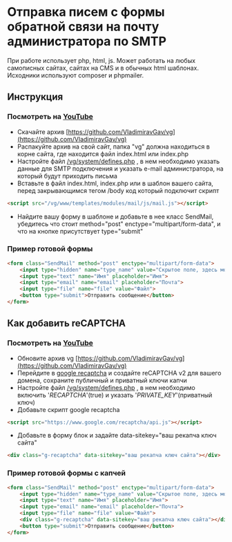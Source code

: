 # Отправка писем с формы обратной связи на почту администратора по SMTP

При работе использует php, html, js. Может работать на любых самописных сайтах, сайтах на CMS и в обычных html шаблонах. Исходники используют composer и phpmailer.

## Инструкция

### Посмотреть на [YouTube](https://www.youtube.com/watch?v=YlpkDVUyhVA)

  - Скачайте архив [https://github.com/VladimiravGav/vg](https://github.com/VladimiravGav/vg)
  - Распакуйте архив на свой сайт, папка "vg" должна находиться в корне сайта, где находится файл index.html или index.php
  - Настройте файл [/vg/system/defines.php](https://github.com/VladimiravGav/vg/system/defines.php) , в нем необходимо указать данные для SMTP подключения и указать e-mail администратора, на который будут приходить письма
  - Вставьте в файл index.html, index.php или в шаблон вашего сайта, перед закрывающимся тегом /body код который подключит скрипт
```html
<script src="/vg/www/templates/modules/mail/js/mail.js"></script>
```
  - Найдите вашу форму в шаблоне и добавьте в нее класс SendMail, убедитесь что стоит method="post" enctype="multipart/form-data", и что на кнопке присутствует type="submit"
### Пример готовой формы
```html
<form class="SendMail" method="post" enctype="multipart/form-data">
	<input type="hidden" name="type_name" value="Скрытое поле, здесь можно написать название формы или страницы, чтобы отличать разные формы">
	<input type="text" name="Имя" placeholder="Имя">
	<input type="email" name="email" placeholder="Почта">
	<input type="file" name="file" value="Файл">
	<button type="submit">Отправить сообщение</button>
</form>
```
## Как добавить reCAPTCHA
### Посмотреть на [YouTube](https://www.youtube.com/watch?v=YlpkDVUyhVA)
  - Обновите архив vg [https://github.com/VladimiravGav/vg](https://github.com/VladimiravGav/vg)
  - Перейдите в [google recaptcha](https://www.google.com/recaptcha/admin/create) и создайте reCAPTCHA v2 для вашего домена, сохраните публичный и приватный ключи капчи
  - Настройте файл [/vg/system/defines.php](https://github.com/VladimiravGav/vg/system/defines.php) , в нем необходимо включить '_RECAPTCHA_'(true) и указать '_PRIVATE_KEY_'(приватный ключ)
  - Добавьте скрипт google recaptcha
  ```html
  <script src="https://www.google.com/recaptcha/api.js"></script>
  ```
  - Добавьте в форму блок и задайте data-sitekey="ваш рекапча ключ сайта"
```html
<div class="g-recaptcha" data-sitekey="ваш рекапча ключ сайта"></div>
```
### Пример готовой формы c капчей
```html
<form class="SendMail" method="post" enctype="multipart/form-data">
	<input type="hidden" name="type_name" value="Скрытое поле, здесь можно написать название формы или страницы, чтобы отличать разные формы">
	<input type="text" name="Имя" placeholder="Имя">
	<input type="email" name="email" placeholder="Почта">
	<input type="file" name="file" value="Файл">
	<div class="g-recaptcha" data-sitekey="ваш рекапча ключ сайта"></div>
	<button type="submit">Отправить сообщение</button>
</form>
```


